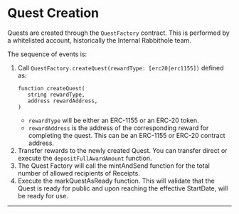 # Quest Creation

Quests are created through the `QuestFactory` contract. This is performed
by a whitelisted account, historically the Internal Rabbithole team.

The sequence of events is:

1. Call `QuestFactory.createQuest(rewardType: [erc20|erc1155])` defined as:
   ```solidity
   function createQuest(
      string rewardType,
      address rewardAddress,
   )
   ```
    - `rewardType` will be either an ERC-1155 or an ERC-20 token.
    - `rewardAddress` is the address of the corresponding reward for completing the quest. This can be an ERC-1155 or
      ERC-20 contract address.
2. Transfer rewards to the newly created Quest. You can transfer direct or execute the `depositFullAwardAmount`
   function.
3. The Quest Factory will call the mintAndSend function for the total number of allowed recipients of Receipts.
4. Execute the markQuestAsReady function. This will validate that the Quest is ready for public and upon reaching the
   effective StartDate, will be ready for use.

---